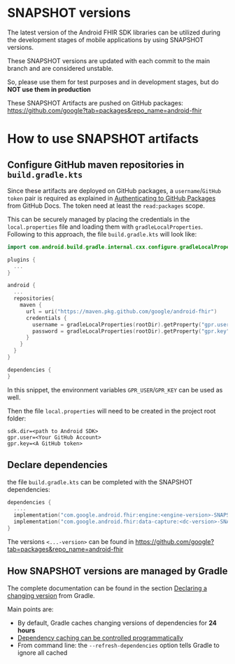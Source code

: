 # SNAPSHOT versions

The latest version of the Android FHIR SDK libraries can be utilized during the development stages of mobile applications by using SNAPSHOT versions. 

These SNAPSHOT versions are updated with each commit to the main branch and are considered unstable.


So, please use them for test purposes and in development stages, but do **NOT use them in production**


These SNAPSHOT Artifacts are pushed on GitHub packages: https://github.com/google?tab=packages&repo_name=android-fhir

# How to use SNAPSHOT artifacts

## Configure GitHub maven repositories in `build.gradle.kts`

Since these artifacts are deployed on GitHub packages, a `username`/`GitHub token` pair is required as explained in [Authenticating to GitHub Packages](https://docs.github.com/en/packages/working-with-a-github-packages-registry/working-with-the-apache-maven-registry#authenticating-to-github-packages) from GitHub Docs. The token need at least the `read:packages` scope.

This can be securely managed by placing the credentials in the `local.properties` file and loading them with `gradleLocalProperties`. Following to this approach, the file `build.gradle.kts` will look like:

```kotlin
import com.android.build.gradle.internal.cxx.configure.gradleLocalProperties

plugins {
  ...
}

android {
  ...
  repositories{
    maven {
      url = uri("https://maven.pkg.github.com/google/android-fhir")
      credentials {
        username = gradleLocalProperties(rootDir).getProperty("gpr.user") ?: System.getenv("GPR_USER")
        password = gradleLocalProperties(rootDir).getProperty("gpr.key") ?: System.getenv("GPR_KEY")
      }
    }
  }
}

dependencies {
}

```
In this snippet, the environment variables `GPR_USER`/`GPR_KEY` can be used as well.

Then the file `local.properties` will need to be created in the project root folder:

```dotenv
sdk.dir=<path to Android SDK>
gpr.user=<Your GitHub Account>
gpr.key=<A GitHub token>
```





## Declare dependencies

the file `build.gradle.kts` can be completed with the SNAPSHOT dependencies:

```kotlin
dependencies {
  ....
  implementation("com.google.android.fhir:engine:<engine-version>-SNAPSHOT")
  implementation("com.google.android.fhir:data-capture:<dc-version>-SNAPSHOT")
}
```

The versions `<...-version>` can be found in https://github.com/google?tab=packages&repo_name=android-fhir


## How SNAPSHOT versions are managed by Gradle

The complete documentation can be found in the section  [Declaring a changing version](https://docs.gradle.org/current/userguide/dynamic_versions.html#sub:declaring_dependency_with_changing_version) from Gradle.

Main points are:
- By default, Gradle caches changing versions of dependencies for **24 hours**
- [Dependency caching can be controlled programmatically](https://docs.gradle.org/current/userguide/dynamic_versions.html#sec:controlling_dependency_caching_programmatically)
- From command line: the `--refresh-dependencies` option tells Gradle to ignore all cached


